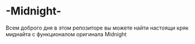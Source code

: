 # -Midnight-
Всем доброго дня в этом репозиторе вы можете найти настоящи кряк миднайта с функционалом оригинала Midnight 
